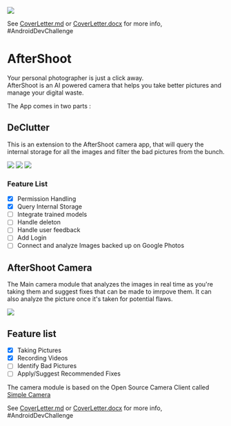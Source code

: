 ![](https://i.imgur.com/FGF9b1J.jpg)  

See [CoverLetter.md](CoverLetter.md) or [CoverLetter.docx](CoverLetter.docx) for more info, #AndroidDevChallenge

# AfterShoot
Your personal photographer is just a click away.  
AfterShoot is an AI powered camera that helps you take better pictures and manage your digital waste.  

The App comes in two parts : 

## DeClutter
This is an extension to the AfterShoot camera app, that will query the internal storage for all the images and filter the bad pictures from the bunch.

![](https://i.imgur.com/DYNJ1WE.png)
![](https://i.imgur.com/JAcHq25.png)
![](https://i.imgur.com/xMp6FBz.png)

### Feature List
- [x] Permission Handling
- [x] Query Internal Storage
- [ ] Integrate trained models
- [ ] Handle deleton
- [ ] Handle user feedback
- [ ] Add Login
- [ ] Connect and analyze Images backed up on Google Photos

## AfterShoot Camera
The Main camera module that analyzes the images in real time as you're taking them and suggest fixes that can be made to imrpove them.
It can also analyze the picture once it's taken for potential flaws.

![](https://i.imgur.com/Ll5gA1F.png)

## Feature list  
- [x] Taking Pictures  
- [x] Recording Videos  
- [ ] Identify Bad Pictures  
- [ ] Apply/Suggest Recommended Fixes  

The camera module is based on the Open Source Camera Client called [Simple Camera](https://github.com/SimpleMobileTools/Simple-Camera)

See [CoverLetter.md](CoverLetter.md) or [CoverLetter.docx](CoverLetter.docx) for more info, #AndroidDevChallenge
